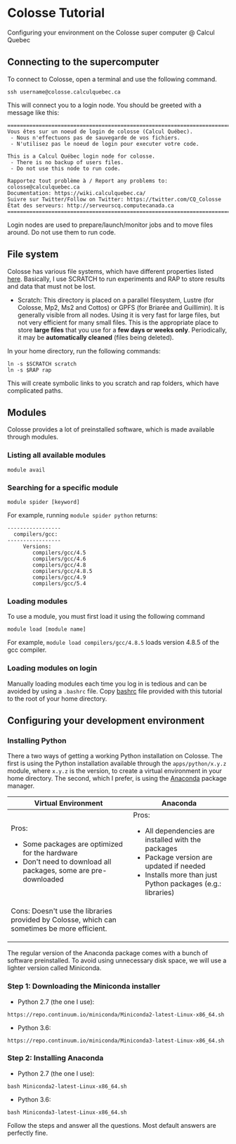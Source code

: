 # Colosse Tutorial
Configuring your environment on the Colosse super computer @ Calcul Quebec

## Connecting to the supercomputer

To connect to Colosse, open a terminal and use the following command.
```
ssh username@colosse.calculquebec.ca
```
This will connect you to a login node. You should be greeted with a message like this:
```
===========================================================================
Vous êtes sur un noeud de login de colosse (Calcul Québec).
 - Nous n'effectuons pas de sauvegarde de vos fichiers.
 - N'utilisez pas le noeud de login pour executer votre code.

This is a Calcul Québec login node for colosse.
 - There is no backup of users files.
 - Do not use this node to run code.

Rapportez tout problème à / Report any problems to: colosse@calculquebec.ca
Documentation: https://wiki.calculquebec.ca/
Suivre sur Twitter/Follow on Twitter: https://twitter.com/CQ_Colosse
État des serveurs: http://serveurscq.computecanada.ca
===========================================================================
```

Login nodes are used to prepare/launch/monitor jobs and to move files around. Do not use them to run code.

## File system

Colosse has various file systems, which have different properties listed [here](https://wiki.calculquebec.ca/w/Utiliser_l%27espace_de_stockage/en#tab=tab2). Basically, I use SCRATCH to run experiments and RAP to store results and data that must not be lost.

* Scratch: This directory is placed on a parallel filesystem, Lustre (for Colosse, Mp2, Ms2 and Cottos) or GPFS (for Briarée and Guillimin). It is generally visible from all nodes. Using it is very fast for large files, but not very efficient for many small files. This is the appropriate place to store **large files** that you use for a **few days or weeks only**. Periodically, it may be **automatically cleaned** (files being deleted).

In your home directory, run the following commands:
```
ln -s $SCRATCH scratch
ln -s $RAP rap
```
This will create symbolic links to you scratch and rap folders, which have complicated paths.

## Modules

Colosse provides a lot of preinstalled software, which is made available through modules.

### Listing all available modules
`module avail`

### Searching for a specific module
`module spider [keyword]`

For example, running `module spider python` returns:
```
-----------------
  compilers/gcc:
-----------------
     Versions:
        compilers/gcc/4.5
        compilers/gcc/4.6
        compilers/gcc/4.8
        compilers/gcc/4.8.5
        compilers/gcc/4.9
        compilers/gcc/5.4
```

### Loading modules

To use a module, you must first load it using the following command
```
module load [module name]
```

For example, `module load compilers/gcc/4.8.5` loads version 4.8.5 of the gcc compiler.

### Loading modules on login

Manually loading modules each time you log in is tedious and can be avoided by using a `.bashrc` file. Copy [bashrc](.bashrc) file provided with this tutorial to the root of your home directory.

## Configuring your development environment


### Installing Python

There a two ways of getting a working Python installation on Colosse. The first is using the Python installation available through the `apps/python/x.y.z` module, where `x.y.z` is the version, to create a virtual environment in your home directory. The second, which I prefer, is using the [Anaconda](https://www.continuum.io/downloads) package manager.

| Virtual Environment                                                                        | Anaconda |
|--------------------------------------------------------------------------------------------|----------|
| Pros: <ul><li>Some packages are optimized for the hardware</li><li>Don't need to download all packages, some are pre-downloaded</li></ul> | Pros: <ul><li>All dependencies are installed with the packages</li>  <li>Package version are updated if needed</li><li>Installs more than just Python packages (e.g.: libraries)</li></ul>        |
| Cons: Doesn't use the libraries provided by Colosse, which can sometimes be more efficient.<ul></ul>         |

The regular version of the Anaconda package comes with a bunch of software preinstalled. To avoid using unnecessary disk space, we will use a lighter version called Miniconda. 

### Step 1: Downloading the Miniconda installer

* Python 2.7 (the one I use): 
```
https://repo.continuum.io/miniconda/Miniconda2-latest-Linux-x86_64.sh
```
* Python 3.6: 
```
https://repo.continuum.io/miniconda/Miniconda3-latest-Linux-x86_64.sh
```

### Step 2: Installing Anaconda

* Python 2.7 (the one I use): 
```
bash Miniconda2-latest-Linux-x86_64.sh
```
* Python 3.6: 
```
bash Miniconda3-latest-Linux-x86_64.sh
```

Follow the steps and answer all the questions. Most default answers are perfectly fine.

